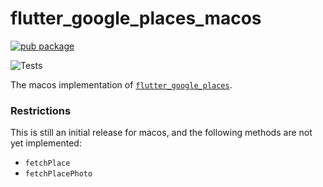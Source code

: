 # flutter_google_places_macos

[![pub package](https://img.shields.io/pub/v/flutter_google_places_sdk_macos.svg)](https://pub.dartlang.org/packages/flutter_google_places_sdk_macos)

![Tests](https://github.com/matanshukry/flutter_google_places_sdk/actions/workflows/tests_macos.yml/badge.svg)

The macos implementation of [`flutter_google_places`](https://pub.dartlang.org/packages/flutter_google_places_sdk).

### Restrictions

This is still an initial release for macos, and the following methods are not yet implemented:

* `fetchPlace`
* `fetchPlacePhoto`